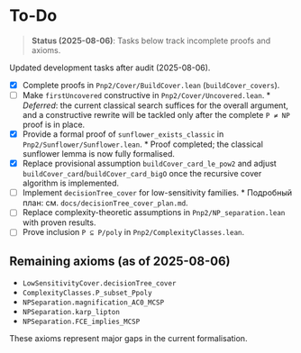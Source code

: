 # To-Do
> **Status (2025-08-06)**: Tasks below track incomplete proofs and axioms.


Updated development tasks after audit (2025-08-06).

- [x] Complete proofs in `Pnp2/Cover/BuildCover.lean` (`buildCover_covers`).
- [ ] Make `firstUncovered` constructive in `Pnp2/Cover/Uncovered.lean`.
      * _Deferred_: the current classical search suffices for the overall
        argument, and a constructive rewrite will be tackled only after the
        complete `P ≠ NP` proof is in place.
- [x] Provide a formal proof of `sunflower_exists_classic` in `Pnp2/Sunflower/Sunflower.lean`.
      * Proof completed; the classical sunflower lemma is now fully formalised.
 - [x] Replace provisional assumption `buildCover_card_le_pow2` and adjust
       `buildCover_card`/`buildCover_card_bigO` once the recursive cover algorithm is implemented.
- [ ] Implement `decisionTree_cover` for low-sensitivity families.
      * Подробный план: см. `docs/decisionTree_cover_plan.md`.
- [ ] Replace complexity-theoretic assumptions in `Pnp2/NP_separation.lean` with proven results.
- [ ] Prove inclusion `P ⊆ P/poly` in `Pnp2/ComplexityClasses.lean`.

## Remaining axioms (as of 2025-08-06)

- `LowSensitivityCover.decisionTree_cover`
- `ComplexityClasses.P_subset_Ppoly`
- `NPSeparation.magnification_AC0_MCSP`
- `NPSeparation.karp_lipton`
- `NPSeparation.FCE_implies_MCSP`

These axioms represent major gaps in the current formalisation.
